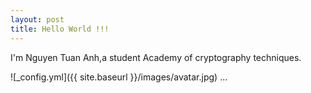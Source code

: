 ```yaml
---
layout: post
title: Hello World !!!
---
```

I'm Nguyen Tuan Anh,a student Academy of cryptography techniques.

![_config.yml]({{ site.baseurl }}/images/avatar.jpg)
...